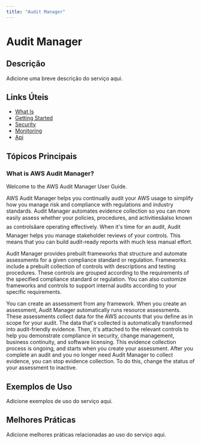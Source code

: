 ```yaml
---
title: "Audit Manager"
---
```


# Audit Manager

## Descrição

Adicione uma breve descrição do serviço aqui.

## Links Úteis

- [What Is](https://docs.aws.amazon.com/audit-manager/latest/userguide/what-is.html)
- [Getting Started](https://docs.aws.amazon.com/audit-manager/latest/userguide/getting-started.html)
- [Security](https://docs.aws.amazon.com/audit-manager/latest/userguide/security.html)
- [Monitoring](https://docs.aws.amazon.com/audit-manager/latest/userguide/monitoring.html)
- [Api](https://docs.aws.amazon.com/audit-manager/latest/userguide/api.html)

## Tópicos Principais

### What is AWS Audit Manager?

Welcome to the AWS Audit Manager User
    Guide.

AWS Audit Manager helps you continually audit your AWS usage to simplify how you manage risk and
    compliance with regulations and industry standards. Audit Manager automates evidence collection so you
    can more easily assess whether your policies, procedures, and activitiesâalso known as controlsâare operating effectively. When it's time for an audit, Audit Manager
    helps you manage stakeholder reviews of your controls. This means that you can build audit-ready
    reports with much less manual effort.

Audit Manager provides prebuilt frameworks that structure and automate assessments for a given
    compliance standard or regulation. Frameworks include a prebuilt collection of controls with
    descriptions and testing procedures. These controls are grouped according to the requirements of
    the specified compliance standard or regulation. You can also customize frameworks and controls
    to support internal audits according to your specific requirements. 

You can create an assessment from any framework. When you create an assessment, Audit Manager
    automatically runs resource assessments. These assessments collect data for the AWS accounts
    that you define as in scope for your audit. The data that's collected is automatically
    transformed into audit-friendly evidence. Then, it's attached to the relevant controls to help
    you demonstrate compliance in security, change management, business continuity, and software
    licensing. This evidence collection process is ongoing, and starts when you create your
    assessment. After you complete an audit and you no longer need Audit Manager to collect evidence, you can
    stop evidence collection. To do this, change the status of your assessment to inactive. 

## Exemplos de Uso

Adicione exemplos de uso do serviço aqui.

## Melhores Práticas

Adicione melhores práticas relacionadas ao uso do serviço aqui.
